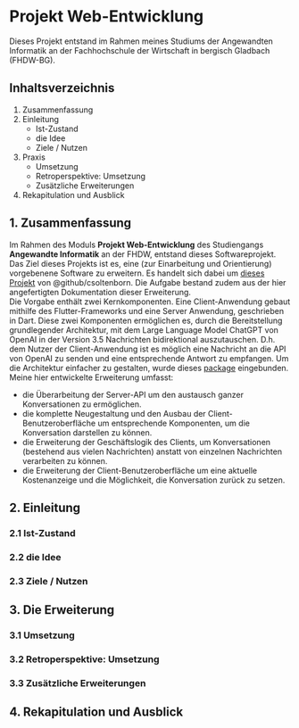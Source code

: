 # Projekt Web-Entwicklung
Dieses Projekt entstand im Rahmen meines Studiums der Angewandten Informatik an der Fachhochschule der Wirtschaft in bergisch Gladbach (FHDW-BG).

## Inhaltsverzeichnis
1. Zusammenfassung
2. Einleitung
    - Ist-Zustand
    - die Idee
    - Ziele / Nutzen
3. Praxis
    - Umsetzung
    - Retroperspektive: Umsetzung
    - Zusätzliche Erweiterungen
4. Rekapitulation und Ausblick

## 1. Zusammenfassung

Im Rahmen des Moduls __Projekt Web-Entwicklung__ des Studiengangs __Angewandte Informatik__ an der FHDW, entstand dieses Softwareprojekt. Das Ziel dieses Projekts ist es, eine (zur Einarbeitung und Orientierung) vorgebenene Software zu erweitern. Es handelt sich dabei um [dieses Projekt](https://github.com/csoltenborn/web_entwicklung_BFAX422A/tree/master) von 
@github/csoltenborn. Die Aufgabe bestand zudem aus der hier angefertigten Dokumentation dieser Erweiterung.  
Die Vorgabe enthält zwei Kernkomponenten. 
Eine Client-Anwendung gebaut mithilfe des Flutter-Frameworks und eine Server Anwendung, geschrieben in Dart. 
Diese zwei Komponenten ermöglichen es, durch die Bereitstellung grundlegender Architektur, mit dem Large Language Model ChatGPT von OpenAI in der Version 3.5 Nachrichten bidirektional auszutauschen. D.h. dem Nutzer der Client-Anwendung ist es möglich eine Nachricht an die API von OpenAI zu senden und eine entsprechende Antwort zu empfangen. Um die Architektur einfacher zu gestalten, wurde dieses [package](https://pub.dev/packages/chat_gpt_sdk) eingebunden.
Meine hier entwickelte Erweiterung umfasst:
- die Überarbeitung der Server-API um den austausch ganzer Konversationen zu ermöglichen.
- die komplette Neugestaltung und den Ausbau der Client-Benutzeroberfläche um 
entsprechende Komponenten, um die Konversation darstellen zu können.
- die Erweiterung der Geschäftslogik des Clients, um Konversationen (bestehend aus vielen Nachrichten) anstatt von
 einzelnen Nachrichten verarbeiten zu können.
- die Erweiterung der Client-Benutzeroberfläche um eine aktuelle Kostenanzeige und die Möglichkeit, die Konversation zurück zu setzen.


## 2. Einleitung

### 2.1 Ist-Zustand

### 2.2 die Idee

### 2.3 Ziele / Nutzen

## 3. Die Erweiterung

### 3.1 Umsetzung

### 3.2 Retroperspektive: Umsetzung

### 3.3 Zusätzliche Erweiterungen

## 4. Rekapitulation und Ausblick